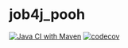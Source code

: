 # job4j_pooh
[![Java CI with Maven](https://github.com/zkod/job4j_pooh/actions/workflows/maven.yml/badge.svg)](https://github.com/zkod/job4j_pooh/actions/workflows/maven.yml)
[![codecov](https://codecov.io/gh/zkod/job4j_pooh/branch/master/graph/badge.svg?token=RCZQ2Y8PQO)](https://codecov.io/gh/zkod/job4j_pooh)
